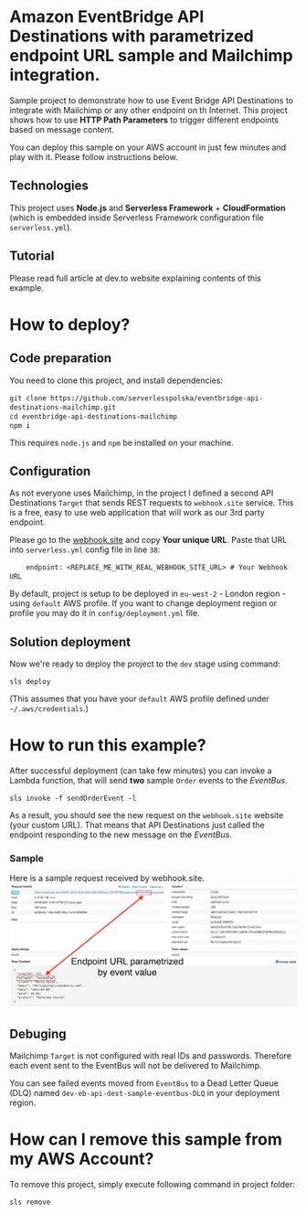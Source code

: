# Amazon EventBridge API Destinations with parametrized endpoint URL sample and Mailchimp integration.
Sample project to demonstrate how to use Event Bridge API Destinations to integrate with Mailchimp or any other endpoint on th Internet. This project shows how to use **HTTP Path Parameters** to trigger different endpoints based on message content.

You can deploy this sample on your AWS account in just few minutes and play with it. Please follow instructions below.

## Technologies
This project uses **Node.js** and **Serverless Framework** + **CloudFormation** (which is embedded inside Serverless Framework configuration file `serverless.yml`).

## Tutorial
Please read full article at dev.to website explaining contents of this example.

# How to deploy?
## Code preparation

You need to clone this project, and install dependencies:
```
git clone https://github.com/serverlesspolska/eventbridge-api-destinations-mailchimp.git
cd eventbridge-api-destinations-mailchimp
npm i
```
This requires `node.js` and `npm` be installed on your machine.

## Configuration

As not everyone uses Mailchimp, in the project I defined a second API Destinations `Target` that sends REST requests to `webhook.site` service. This is a free, easy to use web application that will work as our 3rd party endpoint.

Please go to the [webhook.site](https://webhook.site) and copy **Your unique URL**. Paste that URL into `serverless.yml` config file in line `38`:
```
    endpoint: <REPLACE_ME_WITH_REAL_WEBHOOK_SITE_URL> # Your Webhook URL
```

By default, project is setup to be deployed in `eu-west-2` - London region - using `default` AWS profile. If you want to change deployment region or profile you may do it in `config/deployment.yml` file.

## Solution deployment

Now we're ready to deploy the project to the `dev` stage using command:
```
sls deploy
```
(This assumes that you have your `default` AWS profile defined under `~/.aws/credentials`.)


# How to run this example?

After successful deployment (can take few minutes) you can invoke a Lambda function, that will send **two** sample `Order` events to the *EventBus*. 
```
sls invoke -f sendOrderEvent -l
```
As a result, you should see the new request on the `webhook.site` website (your custom URL). That means that API Destinations just called the endpoint responding to the new message on the *EventBus*.

### Sample
Here is a sample request received by webhook.site.
![Event displayed on WebHook website](documentation/webhook-event.png)

## Debuging
Mailchimp `Target` is not configured with real IDs and passwords. Therefore each event sent to the EventBus will not be delivered to Mailchimp. 

You can see failed events moved from `EventBus` to a Dead Letter Queue (DLQ) named `dev-eb-api-dest-sample-eventbus-DLQ` in your deployment region.

# How can I remove this sample from my AWS Account?
To remove this project, simply execute following command in project folder:
```
sls remove
```